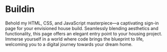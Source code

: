 # Buildin

 Behold my HTML, CSS, and JavaScript masterpiece—a captivating sign-in page for your envisioned house build. Seamlessly blending aesthetics and functionality, this page offers an elegant entry point to your housing project. Immerse yourself in a world where code brings the blueprint to life, welcoming you to a digital journey towards your dream home.
